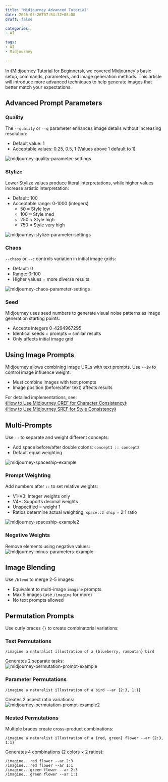 ```yaml
---
title: "Midjourney Advanced Tutorial"
date: 2025-03-26T07:54:32+08:00
draft: false

categories:
- AI

tags:
- AI
- Midjourney

---
```



In [《Midjourney Tutorial for Beginners》](https://chloevolution.com/posts/midjourney-tutorial-for-beginners/), we covered Midjourney's basic setup, commands, parameters, and image generation methods. This article will introduce more advanced techniques to help generate images that better match your expectations.

## Advanced Prompt Parameters
### Quality
The `--quality` or `--q` parameter enhances image details without increasing resolution:
- Default value: 1
- Acceptable values: 0.25, 0.5, 1 (Values above 1 default to 1)

![midjourney-quality-parameter-settings](midjourney-quality-parameter-settings.png)

### Stylize
Lower Stylize values produce literal interpretations, while higher values increase artistic interpretation:
- Default: 100
- Acceptable range: 0-1000 (integers)
    - 50 ≈ Style low
    - 100 ≈ Style med
    - 250 ≈ Style high
    - 750 ≈ Style very high

![midjourney-stylize-parameter-settings](midjourney-stylize-parameter-settings.png)

### Chaos
`--chaos` or `--c` controls variation in initial image grids:
- Default: 0
- Range: 0-100
- Higher values = more diverse results

![midjourney-chaos-parameter-settings](midjourney-chaos-parameter-settings.png)

### Seed
Midjourney uses seed numbers to generate visual noise patterns as image generation starting points:
- Accepts integers 0-4294967295
- Identical seeds + prompts ≈ similar results
- Only affects initial image grid

## Using Image Prompts
Midjourney allows combining image URLs with text prompts. Use `--iw` to control image influence weight:
- Must combine images with text prompts
- Image position (before/after text) affects results

For detailed implementations, see:  
[《How to Use Midjourney CREF for Character Consistency》](https://chloevolution.com/posts/midjourney-cref/)  
[《How to Use Midjourney SREF for Style Consistency》](https://chloevolution.com/posts/midjourney-sref/)

## Multi-Prompts
Use `::` to separate and weight different concepts:
- Add space before/after double colons: `concept1 :: concept2`
- Default equal weighting

![midjourney-spaceship-example](midjourney-spaceship-example.png)

### Prompt Weighting
Add numbers after `::` to set relative weights:
- V1-V3: Integer weights only
- V4+: Supports decimal weights
- Unspecified = weight 1
- Ratios determine actual weighting: `space::2 ship` = 2:1 ratio

![midjourney-spaceship-example2](midjourney-spaceship-example2.png)

### Negative Weights
Remove elements using negative values:  
![midjourney-minus-parameters-example](midjourney-minus-parameters-example.png)

## Image Blending
Use `/blend` to merge 2-5 images:
- Equivalent to multi-image `imagine` prompts
- Max 5 images (use `/imagine` for more)
- No text prompts allowed

## Permutation Prompts
Use curly braces `{}` to create combinatorial variations:
### Text Permutations
```
/imagine a naturalist illustration of a {blueberry, rambutan} bird
```
Generates 2 separate tasks:  
![midjourney-permutation-prompt-example](midjourney-permutation-prompt-example.png)

### Parameter Permutations
```
/imagine a naturalist illustration of a bird --ar {2:3, 1:1}
```
Creates 2 aspect ratio variations:  
![midjourney-permutation-prompt-example2](midjourney-permutation-prompt-example2.png)

### Nested Permutations
Multiple braces create cross-product combinations:
```
/imagine a naturalist illustration of a {red, green} flower --ar {2:3, 1:1}
```
Generates 4 combinations (2 colors × 2 ratios):
```
/imagine...red flower --ar 2:3  
/imagine...red flower --ar 1:1  
/imagine...green flower --ar 2:3  
/imagine...green flower --ar 1:1
```
